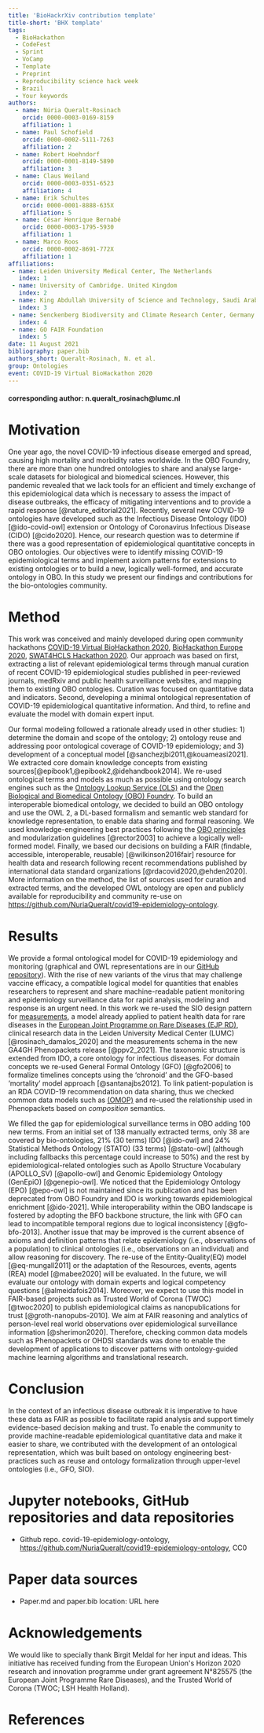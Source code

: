 ```yaml
---
title: 'BioHackrXiv contribution template'
title-short: 'BHX template'
tags:
  - BioHackathon
  - CodeFest
  - Sprint
  - VoCamp
  - Template
  - Preprint
  - Reproducibility science hack week
  - Brazil
  - Your keywords
authors:
  - name: Núria Queralt-Rosinach
    orcid: 0000-0003-0169-8159
    affiliation: 1
  - name: Paul Schofield
    orcid: 0000-0002-5111-7263
    affiliation: 2
  - name: Robert Hoehndorf
    orcid: 0000-0001-8149-5890
    affiliation: 3
  - name: Claus Weiland
    orcid: 0000-0003-0351-6523
    affiliation: 4   
  - name: Erik Schultes
    orcid: 0000-0001-8888-635X
    affiliation: 5
  - name: César Henrique Bernabé
    orcid: 0000-0003-1795-5930
    affiliation: 1
  - name: Marco Roos
    orcid: 0000-0002-8691-772X
    affiliation: 1        
affiliations:
 - name: Leiden University Medical Center, The Netherlands
   index: 1
 - name: University of Cambridge. United Kingdom
   index: 2
 - name: King Abdullah University of Science and Technology, Saudi Arabia
   index: 3
 - name: Senckenberg Biodiversity and Climate Research Center, Germany
   index: 4
 - name: GO FAIR Foundation
   index: 5
date: 11 August 2021
bibliography: paper.bib
authors_short: Queralt-Rosinach, N. et al. 
group: Ontologies
event: COVID-19 Virtual BioHackathon 2020
---
```


#### corresponding author: n.queralt_rosinach\@lumc.nl

# Motivation

One year ago, the novel COVID-19 infectious disease emerged and spread, causing high mortality and morbidity rates worldwide. In the OBO Foundry, there are more than one hundred ontologies to share and analyse large-scale datasets for biological and biomedical sciences. However, this pandemic revealed that we lack tools for an efficient and timely exchange of this epidemiological data which is necessary to assess the impact of disease outbreaks, the efficacy of mitigating interventions and to provide a rapid response [@nature_editorial2021]. Recently, several new COVID-19 ontologies have developed such as the Infectious Disease Ontology (IDO) [@ido-covid-owl] extension or Ontology of Coronavirus Infectious Disease (CIDO) [@cido2020]. Hence, our research question was to determine if there was a good representation of epidemiological quantitative concepts in OBO ontologies. Our objectives were to identify missing COVID-19 epidemiological terms and implement axiom patterns for extensions to existing ontologies or to build a new, logically well-formed, and accurate ontology in OBO. In this study we present our findings and contributions for the bio-ontologies community. 

# Method

This work was conceived and mainly developed during open community hackathons [COVID-19 Virtual BioHackathon 2020](https://github.com/virtual-biohackathons/covid-19-bh20/), [BioHackathon Europe 2020](https://github.com/elixir-europe/BioHackathon-projects-2020/tree/master/projects/30), [SWAT4HCLS Hackathon 2020](https://swat4hcls.wiki.opencura.com/wiki/Main_Page#Title:_Adding_logical_structure_to_the_COVID-19_epidemiology_ontology). Our approach was based on first, extracting a list of relevant epidemiological terms through manual curation of recent COVID-19 epidemiological studies published in peer-reviewed journals, medRxiv and public health surveillance websites, and mapping them to existing OBO ontologies. Curation was focused on quantitative data and indicators. Second, developing a minimal ontological representation of COVID-19 epidemiological quantitative information. And third, to refine and evaluate the model with domain expert input. 

Our formal modeling followed a rationale already used in other studies: 1) determine the domain and scope of the ontology; 2) ontology reuse and addressing poor ontological coverage of COVID-19 epidemiology; and 3) development of a conceptual model [@sanchezjbi2011,@kouameasi2021]. We extracted core domain knowledge concepts from existing sources[@epibook1,@epibook2,@idehandbook2014]. We re-used ontological terms and models as much as possible using ontology search engines such as the [Ontology Lookup Service (OLS)](https://www.ebi.ac.uk/ols/index) and the [Open Biological and Biomedical Ontology (OBO) Foundry](http://www.obofoundry.org/). To build an interoperable biomedical ontology, we decided to build an OBO ontology and use the OWL 2, a DL-based formalism and semantic web standard for knowledge representation, to enable data sharing and formal reasoning. We used knowledge-engineering best practices following the [OBO principles](http://www.obofoundry.org/principles/fp-000-summary.html) and modularization guidelines [@rector2003] to achieve a logically well-formed model. Finally, we based our decisions on building a FAIR (findable, accessible, interoperable, reusable) [@wilkinson2016fair] resource for health data and research following recent recommendations published by international data standard organizations [@rdacovid2020,@ehden2020]. More information on the method, the list of sources used for curation and extracted terms, and the developed OWL ontology are open and publicly available for reproducibility and community re-use on https://github.com/NuriaQueralt/covid19-epidemiology-ontology.

# Results

We provide a formal ontological model for COVID-19 epidemiology and monitoring (graphical and OWL representations are in our [GitHub repository](https://github.com/NuriaQueralt/covid19-epidemiology-ontology)). With the rise of new variants of the virus that may challenge vaccine efficacy, a compatible logical model for quantities that enables researchers to represent and share machine-readable patient monitoring and epidemiology surveillance data for rapid analysis, modeling and response is an urgent need. In this work we re-used the SIO design pattern for [measurements](https://github.com/MaastrichtU-IDS/semanticscience/wiki/DP-Measurements), a model already applied to patient health data for rare diseases in the [European Joint Programme on Rare Diseases (EJP RD)](https://www.ejprarediseases.org/), clinical research data in the Leiden University Medical Center (LUMC) [@rosinach_damalos_2020] and the measurements schema in the new GA4GH Phenopackets release [@ppv2_2021]. The taxonomic structure is extended from IDO, a core ontology for infectious diseases. For domain concepts we re-used General Formal Ontology (GFO) [@gfo2006] to formalize timelines concepts using the ‘chronoid’ and the GFO-based ‘mortality’ model approach [@santanajbs2012]. To link patient-population is an RDA COVID-19 recommendation on data sharing, thus we checked common data models such as [(OMOP)](https://www.ohdsi.org/data-standardization/the-common-data-model/) and re-used the relationship used in Phenopackets based on *composition* semantics.

We filled the gap for epidemiological surveillance terms in OBO adding 100 new terms. From an initial set of 138 manually extracted terms, only 38 are covered by bio-ontologies, 21% (30 terms) IDO [@ido-owl] and 24% Statistical Methods Ontology (STATO) (33 terms) [@stato-owl] (although including fallbacks this percentage could increase to 50%) and the rest by epidemiological-related ontologies such as Apollo Structure Vocabulary (APOLLO_SV) [@apollo-owl] and Genomic Epidemiology Ontology (GenEpiO) [@genepio-owl]. We noticed that the Epidemiology Ontology (EPO) [@epo-owl] is not maintained since its publication and has been deprecated from OBO Foundry and IDO is working towards epidemiological enrichment [@ido-2021]. While interoperability within the OBO landscape is fostered by adopting the BFO backbone structure, the link with GFO can lead to incompatible temporal regions  due to logical inconsistency [@gfo-bfo-2013]. Another issue that may be improved is the current absence of axioms and definition patterns that relate epidemiology (i.e., observations of a population) to clinical ontologies (i.e., observations on an individual) and allow reasoning for discovery. The re-use of the Entity-Quality(EQ) model [@eq-mungall2011] or the adaptation of the Resources, events, agents (REA) model [@mabee2020] will be evaluated. In the future, we will evaluate our ontology with domain experts and logical competency questions [@almeidafois2014]. Moreover, we expect to use this model in FAIR-based projects such as Trusted World of Corona (TWOC) [@twoc2020] to publish epidemiological claims as nanopublications for trust [@groth-nanopubs-2010]. We aim at FAIR reasoning and analytics of person-level real world observations over epidemiological surveillance information [@sherimon2020]. Therefore, checking common data models such as Phenopackets or OHDSI standards was done to enable the development of applications to discover patterns with ontology-guided machine learning algorithms and translational research.

# Conclusion

In the context of an infectious disease outbreak it is imperative to have these data as FAIR as possible to facilitate rapid analysis and support timely evidence-based decision making and trust. To enable the community to provide machine-readable epidemiological quantitative data and make it easier to share, we contributed with the development of an ontological representation, which was built based on ontology engineering best-practices such as reuse and ontology formalization through upper-level ontologies (i.e., GFO, SIO).

# Jupyter notebooks, GitHub repositories and data repositories

* Github repo. covid-19-epidemiology-ontology, https://github.com/NuriaQueralt/covid19-epidemiology-ontology, CC0

# Paper data sources

* Paper.md and paper.bib location: URL here

# Acknowledgements

We would like to specially thank Birgit Meldal for her input and ideas. This initiative has received funding from the European Union's Horizon 2020 research and innovation programme under grant agreement N°825575 (the European Joint Programme Rare Diseases), and the Trusted World of Corona (TWOC; LSH Health Holland).

# References

